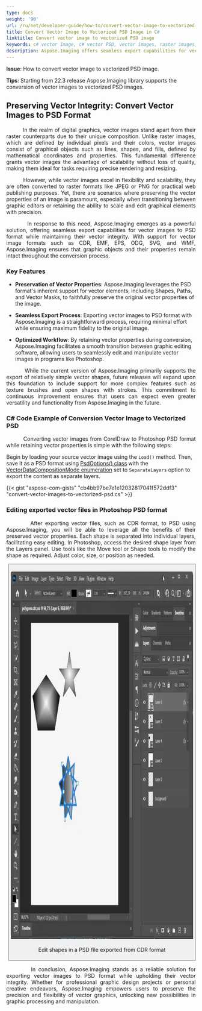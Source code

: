 ```yaml
---
type: docs
weight: '90'
url: /ru/net/developer-guide/how-to/convert-vector-image-to-vectorized-psd
title: Convert Vector Image to Vectorized PSD Image in C#
linktitle: Convert vector image to vectorized PSD image
keywords: c# vector image, c# vector PSD, vector images, raster images, PSD format, export to PSD, vector objects integrity, graphic editing, graphic processing, image manipulation, CDR to PSD, vector to PSD, vectorized PSD, edit CDR in Photoshop, CorelDraw to PSD, export vector images in .NET
description: Aspose.Imaging offers seamless export capabilities for vector images to PSD format, preserving their integrity and enabling smooth transitions between graphic editing software. C# Image Processing Library can be used to convert vector images to vectorized PSD as shown in the C# code example.
---
```


**Issue**: How to convert vector image to vectorized PSD image.

**Tips**: Starting from 22.3 release Aspose.Imaging library supports the conversion of vector images to vectorized PSD images.

## Preserving Vector Integrity: Convert Vector Images to PSD Format

<p align='justify'>
&nbsp;&nbsp;&nbsp;&nbsp;&nbsp;&nbsp;&nbsp;&nbsp;
In the realm of digital graphics, vector images stand apart from their raster counterparts due to their unique composition. Unlike raster images, which are defined by individual pixels and their colors, vector images consist of graphical objects such as lines, shapes, and fills, defined by mathematical coordinates and properties. This fundamental difference grants vector images the advantage of scalability without loss of quality, making them ideal for tasks requiring precise rendering and resizing.
</p>

<p align='justify'>
&nbsp;&nbsp;&nbsp;&nbsp;&nbsp;&nbsp;&nbsp;&nbsp;
However, while vector images excel in flexibility and scalability, they are often converted to raster formats like JPEG or PNG for practical web publishing purposes. Yet, there are scenarios where preserving the vector properties of an image is paramount, especially when transitioning between graphic editors or retaining the ability to scale and edit graphical elements with precision.
</p>

<p align='justify'>
&nbsp;&nbsp;&nbsp;&nbsp;&nbsp;&nbsp;&nbsp;&nbsp;
In response to this need, Aspose.Imaging emerges as a powerful solution, offering seamless export capabilities for vector images to PSD format while maintaining their vector integrity. With support for vector image formats such as CDR, EMF, EPS, ODG, SVG, and WMF, Aspose.Imaging ensures that graphic objects and their properties remain intact throughout the conversion process.
</p>


### Key Features

- **Preservation of Vector Properties**: Aspose.Imaging leverages the PSD format's inherent support for vector elements, including Shapes, Paths, and Vector Masks, to faithfully preserve the original vector properties of the image.

- **Seamless Export Process**: Exporting vector images to PSD format with Aspose.Imaging is a straightforward process, requiring minimal effort while ensuring maximum fidelity to the original image.

- **Optimized Workflow**: By retaining vector properties during conversion, Aspose.Imaging facilitates a smooth transition between graphic editing software, allowing users to seamlessly edit and manipulate vector images in programs like Photoshop.

<p align='justify'>
&nbsp;&nbsp;&nbsp;&nbsp;&nbsp;&nbsp;&nbsp;&nbsp;
While the current version of Aspose.Imaging primarily supports the export of relatively simple vector shapes, future releases will expand upon this foundation to include support for more complex features such as texture brushes and open shapes with strokes. This commitment to continuous improvement ensures that users can expect even greater versatility and functionality from Aspose.Imaging in the future.
</p>

### C# Code Example of Conversion Vector Image to Vectorized PSD

<p align='justify'>
&nbsp;&nbsp;&nbsp;&nbsp;&nbsp;&nbsp;&nbsp;&nbsp;
Converting vector images from CorelDraw to Photoshop PSD format while retaining vector properties is simple with the following steps:

Begin by loading your source vector image using the `Load()` method. Then, save it as a PSD format using <a href="https://reference.aspose.com/imaging/ru/net/aspose.imaging.imageoptions/psdoptions/">PsdOptions() class</a> with the <a href="https://reference.aspose.com/imaging/ru/net/aspose.imaging.fileformats.psd/vectordatacompositionmode/">VectorDataCompositionMode enumeration</a> set to `SeparateLayers` option to export the content as separate layers.
</p>

{{< gist "aspose-com-gists" "cb4bb97be7e1e12032817041f572ddf3" "convert-vector-images-to-vectorized-psd.cs" >}}

### Editing exported vector files in Photoshop PSD format

<p align='justify'>
&nbsp;&nbsp;&nbsp;&nbsp;&nbsp;&nbsp;&nbsp;&nbsp;
After exporting vector files, such as CDR format, to PSD using Aspose.Imaging, you will be able to leverage all the benefits of their preserved vector properties. Each shape is separated into individual layers, facilitating easy editing. In Photoshop, access the desired shape layer from the Layers panel. Use tools like the Move tool or Shape tools to modify the shape as required. Adjust color, size, or position as needed.
</p>

<style>
   .frame {
    border: 2px solid darkgray;
    padding: 5px;
    margin: 10px 0 5px 5px;
    background: #f0f0f0;
    align-items: center;
   }
   .marginauto {
    margin: 10px auto 20px;
    display: block;
   }
   .frame figcaption {
    margin: 0 auto;
    display: flex;
    flex-direction: row;
    justify-content: center;
   }
</style>

<figure class="frame"><p>
    <img class="marginauto" src="./cdr-to-psd-vectorized-export.webp" alt="Export CDR vector image to vectorized PSD format" width="1104" height="975"/>
<figcaption>Edit shapes in a PSD file exported from CDR format</figcaption>
</p></figure>

<p align='justify'>
&nbsp;&nbsp;&nbsp;&nbsp;&nbsp;&nbsp;&nbsp;&nbsp;
In conclusion, Aspose.Imaging stands as a reliable solution for exporting vector images to PSD format while upholding their vector integrity. Whether for professional graphic design projects or personal creative endeavors, Aspose.Imaging empowers users to preserve the precision and flexibility of vector graphics, unlocking new possibilities in graphic processing and manipulation.
</p>
